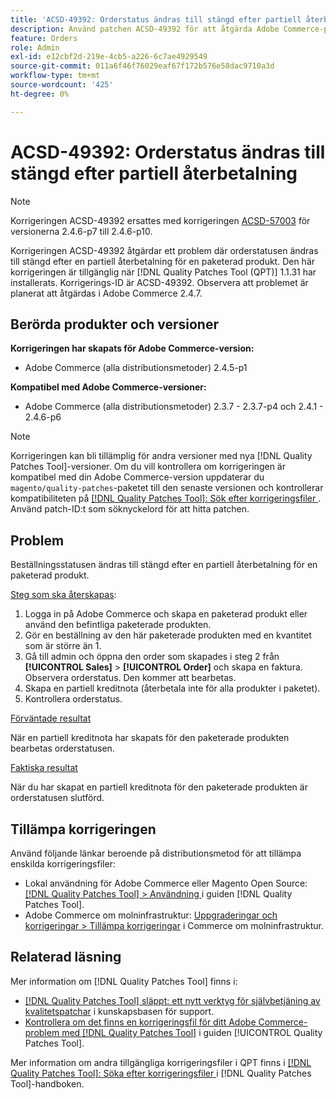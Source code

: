 ```yaml
---
title: 'ACSD-49392: Orderstatus ändras till stängd efter partiell återbetalning'
description: Använd patchen ACSD-49392 för att åtgärda Adobe Commerce-problemet där orderstatusen ändras till stängd efter en partiell återbetalning av en paketerad produkt.
feature: Orders
role: Admin
exl-id: e12cbf2d-219e-4cb5-a226-6c7ae4929549
source-git-commit: 011a6f46f76029eaf67f172b576e58dac9710a3d
workflow-type: tm+mt
source-wordcount: '425'
ht-degree: 0%

---
```


# ACSD-49392: Orderstatus ändras till stängd efter partiell återbetalning

>[!NOTE]
>
>Korrigeringen ACSD-49392 ersattes med korrigeringen [ACSD-57003](https://experienceleague.adobe.com/en/docs/commerce-operations/tools/quality-patches-tool/patches-available-in-qpt/v1-1-46/acsd-57003-order-status-changed-to-complete-instead-of-processing) för versionerna 2.4.6-p7 till 2.4.6-p10.

Korrigeringen ACSD-49392 åtgärdar ett problem där orderstatusen ändras till stängd efter en partiell återbetalning för en paketerad produkt. Den här korrigeringen är tillgänglig när [!DNL Quality Patches Tool (QPT)] 1.1.31 har installerats. Korrigerings-ID är ACSD-49392. Observera att problemet är planerat att åtgärdas i Adobe Commerce 2.4.7.

## Berörda produkter och versioner

**Korrigeringen har skapats för Adobe Commerce-version:**

* Adobe Commerce (alla distributionsmetoder) 2.4.5-p1

**Kompatibel med Adobe Commerce-versioner:**

* Adobe Commerce (alla distributionsmetoder) 2.3.7 - 2.3.7-p4 och 2.4.1 - 2.4.6-p6

>[!NOTE]
>
>Korrigeringen kan bli tillämplig för andra versioner med nya [!DNL Quality Patches Tool]-versioner. Om du vill kontrollera om korrigeringen är kompatibel med din Adobe Commerce-version uppdaterar du `magento/quality-patches`-paketet till den senaste versionen och kontrollerar kompatibiliteten på [[!DNL Quality Patches Tool]: Sök efter korrigeringsfiler ](https://experienceleague.adobe.com/tools/commerce-quality-patches/index.html). Använd patch-ID:t som söknyckelord för att hitta patchen.

## Problem

Beställningsstatusen ändras till stängd efter en partiell återbetalning för en paketerad produkt.

<u>Steg som ska återskapas</u>:

1. Logga in på Adobe Commerce och skapa en paketerad produkt eller använd den befintliga paketerade produkten.
1. Gör en beställning av den här paketerade produkten med en kvantitet som är större än 1.
1. Gå till admin och öppna den order som skapades i steg 2 från **[!UICONTROL Sales]** > **[!UICONTROL Order]** och skapa en faktura. Observera orderstatus. Den kommer att bearbetas.
1. Skapa en partiell kreditnota (återbetala inte för alla produkter i paketet).
1. Kontrollera orderstatus.

<u>Förväntade resultat</u>

När en partiell kreditnota har skapats för den paketerade produkten bearbetas orderstatusen.

<u>Faktiska resultat</u>

När du har skapat en partiell kreditnota för den paketerade produkten är orderstatusen slutförd.

## Tillämpa korrigeringen

Använd följande länkar beroende på distributionsmetod för att tillämpa enskilda korrigeringsfiler:

* Lokal användning för Adobe Commerce eller Magento Open Source: [[!DNL Quality Patches Tool] > Användning ](/help/tools/quality-patches-tool/usage.md) i guiden [!DNL Quality Patches Tool].
* Adobe Commerce om molninfrastruktur: [Uppgraderingar och korrigeringar > Tillämpa korrigeringar](https://experienceleague.adobe.com/docs/commerce-cloud-service/user-guide/develop/upgrade/apply-patches.html) i Commerce om molninfrastruktur.

## Relaterad läsning

Mer information om [!DNL Quality Patches Tool] finns i:

* [[!DNL Quality Patches Tool] släppt: ett nytt verktyg för självbetjäning av kvalitetspatchar](https://experienceleague.adobe.com/en/docs/commerce-operations/tools/quality-patches-tool/quality-patches-tool-to-self-serve-quality-patches) i kunskapsbasen för support.
* [Kontrollera om det finns en korrigeringsfil för ditt Adobe Commerce-problem med  [!DNL Quality Patches Tool]](/help/tools/quality-patches-tool/patches-available-in-qpt/check-patch-for-magento-issue-with-magento-quality-patches.md) i guiden [!UICONTROL Quality Patches Tool].


Mer information om andra tillgängliga korrigeringsfiler i QPT finns i [[!DNL Quality Patches Tool]: Söka efter korrigeringsfiler ](https://experienceleague.adobe.com/tools/commerce-quality-patches/index.html) i [!DNL Quality Patches Tool]-handboken.
